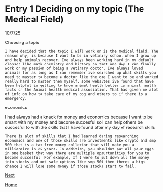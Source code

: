# Entry 1 Deciding on my topic (The Medical Field)
10/7/25

Choosing a topic



    I have decided that the topic I will work on is the medical field. The reason why, is because I want to be in vetinary school when I grow up and help animals recover. Ive always been working hard in my default classes like math chemistry and history so that one day I can finally work on my passion of being a vetinary doctor. Ive always loved animals for as long as I can remember ive searched up what skills you need to master to become a doctor like the one I want to be and worked really hard to master them myself. some websites ive found that have been helpful in getting to know animal health better is animal health facts or the Animal health medical assosiation. That has given me alot of info on how to take care of my dog and others to if there is a emergency. 

  economics

 I had always had a knack for money and economics because I want to be smart with my money and become succesful so I can help others be succesful to with the skills that I have found after my day of research
    skills

    There is alot of skills that I had learned during researching economics and one of those skills are investments like crypto and smp 500 that is a tax free money collector that will make you a millionaire in 25 years. In addition, you shouldnt put all your eggs in one basket that way there are multiple oppurtunities for you to become succesful. For example, If I were to put down all the money into stocks and not safe options like smp 500 then theres a high chance I will lose some money if those stocks start to fail. 
[Next](entry02.md)

[Home](../README.md)
